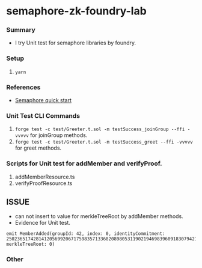 # semaphore-zk-foundry-lab

### Summary
 - I try Unit test for semaphore libraries by foundry.

### Setup
 1. `yarn`

### References
 - [Semaphore quick start](https://semaphore.appliedzkp.org/docs/quick-setup)

### Unit Test CLI Commands
 1. `forge test -c test/Greeter.t.sol -m testSuccess_joinGroup --ffi -vvvvv` for joinGroup methods.
 2. `forge test -c test/Greeter.t.sol -m testSuccess_greet --ffi -vvvvv` for greet methods.

### Scripts for Unit test for addMember and verifyProof.
 1. addMemberResource.ts
 2. verifyProofResource.ts

## ISSUE
 - can not insert to value for merkleTreeRoot by addMember methods.
  - Evidence for Unit test.
 ```
 emit MemberAdded(groupId: 42, index: 0, identityCommitment: 2502365174281412056992067175983571336820898053119021946983960918307942123032, merkleTreeRoot: 0)
 ```
### Other
